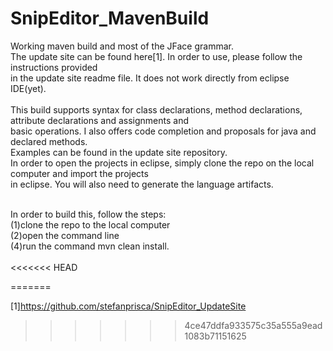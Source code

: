 SnipEditor_MavenBuild
=====================
Working maven build and most of the JFace grammar. <br>
The update site can be found here[1]. In order to use, please follow the instructions provided<br>
in the update site readme file. It does not work directly from eclipse IDE(yet).<br>  
This build supports syntax for class declarations, method declarations, attribute declarations and assignments and <br>
basic operations. I also offers code completion and proposals for java and declared methods.<br>
 Examples can be found in the update site repository.<br>
In order to open the projects in eclipse, simply clone the repo on the local computer and import the projects<br>
in eclipse. You will also need to generate the language artifacts.
<br>
<br>

In order to build this, follow the steps:<br>
 (1)clone the repo to the local computer<br>
 (2)open the command line<br>
 (4)run the command mvn clean install.<br>
<br>
<<<<<<< HEAD
 
 
=======

[1]https://github.com/stefanprisca/SnipEditor_UpdateSite
>>>>>>> 4ce47ddfa933575c35a555a9ead1083b71151625
